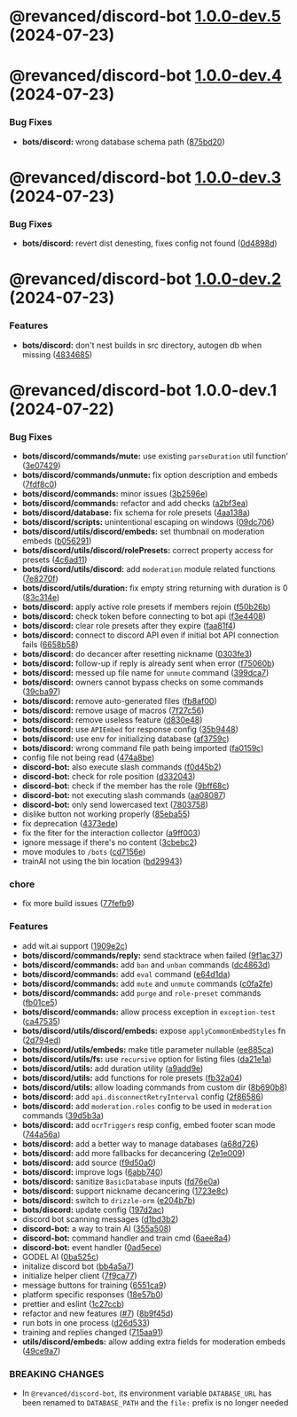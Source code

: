 # @revanced/discord-bot [1.0.0-dev.5](https://github.com/revanced/revanced-helper/compare/@revanced/discord-bot@1.0.0-dev.4...@revanced/discord-bot@1.0.0-dev.5) (2024-07-23)

# @revanced/discord-bot [1.0.0-dev.4](https://github.com/revanced/revanced-helper/compare/@revanced/discord-bot@1.0.0-dev.3...@revanced/discord-bot@1.0.0-dev.4) (2024-07-23)


### Bug Fixes

* **bots/discord:** wrong database schema path ([875bd20](https://github.com/revanced/revanced-helper/commit/875bd209b252566414bf89349839cabc01697e1c))

# @revanced/discord-bot [1.0.0-dev.3](https://github.com/revanced/revanced-helper/compare/@revanced/discord-bot@1.0.0-dev.2...@revanced/discord-bot@1.0.0-dev.3) (2024-07-23)


### Bug Fixes

* **bots/discord:** revert dist denesting, fixes config not found ([0d4898d](https://github.com/revanced/revanced-helper/commit/0d4898dae8b26f8466d3f6b8f62875866f581644))

# @revanced/discord-bot [1.0.0-dev.2](https://github.com/revanced/revanced-helper/compare/@revanced/discord-bot@1.0.0-dev.1...@revanced/discord-bot@1.0.0-dev.2) (2024-07-23)


### Features

* **bots/discord:** don't nest builds in src directory, autogen db when missing ([4834685](https://github.com/revanced/revanced-helper/commit/48346851864c4d4b6276388644dd24ce16222b3e))

# @revanced/discord-bot 1.0.0-dev.1 (2024-07-22)


### Bug Fixes

* **bots/discord/commands/mute:** use existing `parseDuration` util function' ([3e07429](https://github.com/revanced/revanced-helper/commit/3e07429664f7dbb6ce653083e0adb1a232737fde))
* **bots/discord/commands/unmute:** fix option description and embeds ([7fdf8c0](https://github.com/revanced/revanced-helper/commit/7fdf8c0dc722e21fe5a3ad6ef8d3a306ef85f532))
* **bots/discord/commands:** minor issues ([3b2596e](https://github.com/revanced/revanced-helper/commit/3b2596e748cf2cde1500ef2ded55f0faabc2c272))
* **bots/discord/commands:** refactor and add checks ([a2bf3ea](https://github.com/revanced/revanced-helper/commit/a2bf3eade99b46f9ffb55d45b8caf1bcf3d22a9b))
* **bots/discord/database:** fix schema for role presets ([4aa138a](https://github.com/revanced/revanced-helper/commit/4aa138a9af8db7093ef637470fcfdea1f5341236))
* **bots/discord/scripts:** unintentional escaping on windows ([09dc706](https://github.com/revanced/revanced-helper/commit/09dc70632da0597fdb26677acee3f6fccbb2b9b5))
* **bots/discord/utils/discord/embeds:** set thumbnail on moderation embeds ([b056291](https://github.com/revanced/revanced-helper/commit/b056291ad0f2e2eac5eec8aa71f15dbc769aa0f9))
* **bots/discord/utils/discord/rolePresets:** correct property access for presets ([4c6ad11](https://github.com/revanced/revanced-helper/commit/4c6ad11be30c1d6af97c4ae40fc62d05fa7bdd57))
* **bots/discord/utils/discord:** add `moderation` module related functions ([7e8270f](https://github.com/revanced/revanced-helper/commit/7e8270f7d260322e1950e058b221ab088bd595d0))
* **bots/discord/utils/duration:** fix empty string returning with duration is 0 ([83c314e](https://github.com/revanced/revanced-helper/commit/83c314ef5f721abc355272db0e4c182dcfe5d943))
* **bots/discord:** apply active role presets if members rejoin ([f50b26b](https://github.com/revanced/revanced-helper/commit/f50b26b82d66c88fd1dbb8c07d77c177c0e781df))
* **bots/discord:** check token before connecting to bot api ([f3e4408](https://github.com/revanced/revanced-helper/commit/f3e4408aa28fb6a9d21365af8c1bea3d07b481de))
* **bots/discord:** clear role presets after they expire ([faa81f4](https://github.com/revanced/revanced-helper/commit/faa81f4d887eaeae809651f5b68187d033a260f2))
* **bots/discord:** connect to discord API even if initial bot API connection fails ([6658b58](https://github.com/revanced/revanced-helper/commit/6658b582dbeba7e072a7a04c4efa255e7f634aef))
* **bots/discord:** do decancer after resetting nickname ([0303fe3](https://github.com/revanced/revanced-helper/commit/0303fe3e367c07e92f831365d5548ca5b03435b2))
* **bots/discord:** follow-up if reply is already sent when error ([f75060b](https://github.com/revanced/revanced-helper/commit/f75060bc9cda44902cf872def73c116a6df039d7))
* **bots/discord:** messed up file name for `unmute` command ([399dca7](https://github.com/revanced/revanced-helper/commit/399dca71538fe5c8831977694a97058254a17578))
* **bots/discord:** owners cannot bypass checks on some commands ([39cba97](https://github.com/revanced/revanced-helper/commit/39cba973418027ba6ed67e1ae5ab5c6458807562))
* **bots/discord:** remove auto-generated files ([fb8af00](https://github.com/revanced/revanced-helper/commit/fb8af008661bf37389e01cba19d64a8b4fc82139))
* **bots/discord:** remove usage of macros ([7f27c56](https://github.com/revanced/revanced-helper/commit/7f27c5607ceeeef56d67097e88f68caa1b8791b3))
* **bots/discord:** remove useless feature ([d830e48](https://github.com/revanced/revanced-helper/commit/d830e48bc2de7aa457eab3a5f96ae652a93178f9))
* **bots/discord:** use `APIEmbed` for response config ([35b9448](https://github.com/revanced/revanced-helper/commit/35b944800a3943c187d5b0e0d3e465ad7d2056fe))
* **bots/discord:** use env for initializing database ([af3759c](https://github.com/revanced/revanced-helper/commit/af3759caf428fada3b3f4a51852543d6fb280018))
* **bots/discord:** wrong command file path being imported ([fa0159c](https://github.com/revanced/revanced-helper/commit/fa0159c3a8dd4dad8778ccdb75b9e7c02ebbb64f))
* config file not being read ([474a8be](https://github.com/revanced/revanced-helper/commit/474a8be4af4eb2bae6e80a893439d846ad4f7503))
* **discord-bot:** also execute slash commands ([f0d45b2](https://github.com/revanced/revanced-helper/commit/f0d45b2c926ed753e2d21f2e06e24d7e6c43880a))
* **discord-bot:** check for role position ([d332043](https://github.com/revanced/revanced-helper/commit/d332043b1a4bb7ac9698a2fc912832e184130b4b))
* **discord-bot:** check if the member has the role ([9bff68c](https://github.com/revanced/revanced-helper/commit/9bff68c8c40c692764e4dec15a058e35059efbc9))
* **discord-bot:** not executing slash commands ([aa08087](https://github.com/revanced/revanced-helper/commit/aa0808768b90844c5fbd3e75d9f2d01c723b0151))
* **discord-bot:** only send lowercased text ([7803758](https://github.com/revanced/revanced-helper/commit/78037580dc92883f5ca21157e45268850cb5db90))
* dislike button not working properly ([85eba55](https://github.com/revanced/revanced-helper/commit/85eba554247738066af72a8efd0de215ec1164dc))
* fix deprecation ([4373ede](https://github.com/revanced/revanced-helper/commit/4373ede855333f209676551162a525238656e1f8))
* fix the fiter for the interaction collector ([a9ff003](https://github.com/revanced/revanced-helper/commit/a9ff00394a73f68a6793c2b35ff184675ee5a72c))
* ignore message if there's no content ([3cbebc2](https://github.com/revanced/revanced-helper/commit/3cbebc284277808495e64cf0fb47c555924ad9c5))
* move modules to `/bots` ([cd7156e](https://github.com/revanced/revanced-helper/commit/cd7156e792e65777ad1ab5a6f5d828b9ef6a9754))
* trainAI not using the bin location ([bd29943](https://github.com/revanced/revanced-helper/commit/bd2994388bc65f720120ef49edb6ba8163260309))


### chore

* fix more build issues ([77fefb9](https://github.com/revanced/revanced-helper/commit/77fefb9bef286a22f40a4d76b79c64fcc5a2467f))


### Features

* add wit.ai support ([1909e2c](https://github.com/revanced/revanced-helper/commit/1909e2c42148d635dcd045c738d88f65c8be16e3))
* **bots/discord/commands/reply:** send stacktrace when failed ([9f1ac37](https://github.com/revanced/revanced-helper/commit/9f1ac379276c11da65235577a9c6717e01cb02eb))
* **bots/discord/commands:** add `ban` and `unban` commands ([dc4863d](https://github.com/revanced/revanced-helper/commit/dc4863dc208b3fede4d4def323306ab58daffe04))
* **bots/discord/commands:** add `eval` command ([e64d1da](https://github.com/revanced/revanced-helper/commit/e64d1da00cc2ba718da5a4b0da141fe86a0e48d2))
* **bots/discord/commands:** add `mute` and `unmute` commands ([c0fa2fe](https://github.com/revanced/revanced-helper/commit/c0fa2fe1c36acdc7c52cde277aa7da867065f55e))
* **bots/discord/commands:** add `purge` and `role-preset` commands ([fb01ce5](https://github.com/revanced/revanced-helper/commit/fb01ce57400130c93751a11573eb444c0ba103eb))
* **bots/discord/commands:** allow process exception in `exception-test` ([ca47535](https://github.com/revanced/revanced-helper/commit/ca475356ad95fec86e8e8b5bf4bbf17b70add5fe))
* **bots/discord/utils/discord/embeds:** expose `applyCommonEmbedStyles` fn ([2d794ed](https://github.com/revanced/revanced-helper/commit/2d794ede7d7a208bd3616c45e8e6d2a2cd83e9ed))
* **bots/discord/utils/embeds:** make title parameter nullable ([ee885ca](https://github.com/revanced/revanced-helper/commit/ee885ca7585a55fdc31e137ae29dc13a37ce2fb2))
* **bots/discord/utils/fs:** use `recursive` option for listing files ([da21e1a](https://github.com/revanced/revanced-helper/commit/da21e1a6f76deaeb477203b04263bd170863825b))
* **bots/discord/utils:** add duration utility ([a9add9e](https://github.com/revanced/revanced-helper/commit/a9add9ea9affb42bdfcb17cf4b268feec5729854))
* **bots/discord/utils:** add functions for role presets ([fb32a04](https://github.com/revanced/revanced-helper/commit/fb32a04ad38be8d0836dc99259b6ef05a0825830))
* **bots/discord/utils:** allow loading commands from custom dir ([8b690b8](https://github.com/revanced/revanced-helper/commit/8b690b879bb5c6023c8fc863afbd9fd1d02719bb))
* **bots/discord:** add `api.disconnectRetryInterval` config ([2f86586](https://github.com/revanced/revanced-helper/commit/2f8658617923c07f6847cbf1fdfc5f5379d95b6c))
* **bots/discord:** add `moderation.roles` config to be used in `moderation` commands ([39d5b3a](https://github.com/revanced/revanced-helper/commit/39d5b3a479b4d856aabe12cc31177c24f88ae23e))
* **bots/discord:** add `ocrTriggers` resp config, embed footer scan mode ([744a56a](https://github.com/revanced/revanced-helper/commit/744a56a4fdc8844e37959a88bcf81ee39fe726ef))
* **bots/discord:** add a better way to manage databases ([a68d726](https://github.com/revanced/revanced-helper/commit/a68d72687584332587455962b0202a306288057d))
* **bots/discord:** add more fallbacks for decancering ([2e1e009](https://github.com/revanced/revanced-helper/commit/2e1e009b4272495798313bd3bd61f258875c62e1))
* **bots/discord:** add source ([f9d50a0](https://github.com/revanced/revanced-helper/commit/f9d50a0a6bef8beaa428a0a555bfa4f879f685f1))
* **bots/discord:** improve logs ([6abb740](https://github.com/revanced/revanced-helper/commit/6abb7409945c10bd3af451fb45ef4b4d4ebe9489))
* **bots/discord:** sanitize `BasicDatabase` inputs ([fd76e0a](https://github.com/revanced/revanced-helper/commit/fd76e0af72fe28b414ae3b5e8d3886e58561e57e))
* **bots/discord:** support nickname decancering ([1723e8c](https://github.com/revanced/revanced-helper/commit/1723e8cacf96e8c6bdee22cfd30e89524fdcef74))
* **bots/discord:** switch to `drizzle-orm` ([e204b7b](https://github.com/revanced/revanced-helper/commit/e204b7b7566fd7fa423baef32977a8575d44a9e0))
* **bots/discord:** update config ([197d2ac](https://github.com/revanced/revanced-helper/commit/197d2acea89c38e43858d52736508d449152e804))
* discord bot scanning messages ([d1bd3b2](https://github.com/revanced/revanced-helper/commit/d1bd3b2b7e4985a64e9b070ab006cc6f3508c46e))
* **discord-bot:** a way to train AI ([355a508](https://github.com/revanced/revanced-helper/commit/355a50803adc85b5579155b55ddbba4fa0449237))
* **discord-bot:** command handler and train cmd ([6aee8a4](https://github.com/revanced/revanced-helper/commit/6aee8a4c63eb108800fcb0a23ca61f200d8f1f2a))
* **discord-bot:** event handler ([0ad5ece](https://github.com/revanced/revanced-helper/commit/0ad5ece08593c0db111fa4a592b42c6e0348fd1c))
* GODEL AI ([0ba525c](https://github.com/revanced/revanced-helper/commit/0ba525c4a5802106d582c75f713728accf2f151a))
* initalize discord bot ([bb4a5a7](https://github.com/revanced/revanced-helper/commit/bb4a5a77eefbc7ac88536f73a111df1050b235e7))
* initialize helper client ([7f9ca77](https://github.com/revanced/revanced-helper/commit/7f9ca77e0331ec143160ee51ed7c3aa9e4e70b9c))
* message buttons for training ([6551ca9](https://github.com/revanced/revanced-helper/commit/6551ca9dadc2e3ddfe98875e80ed61f7d71a1651))
* platform specific responses ([18e57b0](https://github.com/revanced/revanced-helper/commit/18e57b0c320732a937bb60db11c5d6794ed11522))
* prettier and eslint ([1c27ccb](https://github.com/revanced/revanced-helper/commit/1c27ccb17c85f0f6982db45de426181d2c231d0e))
* refactor and new features ([#7](https://github.com/revanced/revanced-helper/issues/7)) ([8b9f45d](https://github.com/revanced/revanced-helper/commit/8b9f45dc22de29dc2ccb1cfab9a026db00457e25))
* run bots in one process ([d26d533](https://github.com/revanced/revanced-helper/commit/d26d53317440c64fb775cea609a87d29be6c8b40))
* training and replies changed ([715aa91](https://github.com/revanced/revanced-helper/commit/715aa918cf84213c9b19591a398d7532eb3f232a))
* **utils/discord/embeds:** allow adding extra fields for moderation embeds ([49ce9a7](https://github.com/revanced/revanced-helper/commit/49ce9a7ca3d8558b73a9b94dfe7a01d809db6fff))


### BREAKING CHANGES

* In `@revanced/discord-bot`, its environment variable
                 `DATABASE_URL` has been renamed to `DATABASE_PATH`
                 and the `file:` prefix is no longer needed
